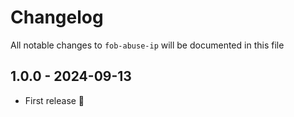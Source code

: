 # Changelog

All notable changes to `fob-abuse-ip` will be documented in this file

## 1.0.0 - 2024-09-13

- First release 🥳
